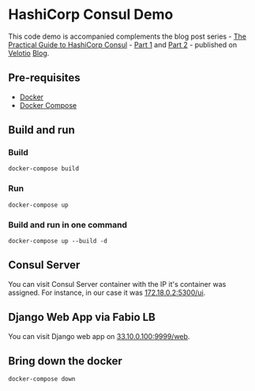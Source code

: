 # HashiCorp Consul Demo

This code demo is accompanied complements the blog post series - [The Practical Guide to HashiCorp Consul](https://velotio.com/blog?author=5c8625c1a4222f448ac70063) - [Part 1](https://velotio.com/blog/2019/3/11/hashicorp-consul-guide-1) and [Part 2](https://velotio.com/blog/2019/4/5/hashicorp-consul-guide-2) - published on [Velotio](https://www.velotio.com) [Blog](https://www.velotio.com/blog).

## Pre-requisites

- [Docker](https://docs.docker.com/install/#server)
- [Docker Compose](https://docs.docker.com/compose/install/)

## Build and run

### Build

```
docker-compose build
```

### Run

```
docker-compose up
```

### Build and run in one command

```
docker-compose up --build -d
```

## Consul Server

You can visit Consul Server container with the IP it's container was assigned. For instance, in our case it was [172.18.0.2:5300/ui](http://172.18.0.2:5300/ui).

## Django Web App via Fabio LB

You can visit Django web app on [33.10.0.100:9999/web](http://33.10.0.100:9999/web).

## Bring down the docker

```
docker-compose down
```
